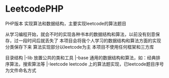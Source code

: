 # LeetcodePHP
PHP版本 实现算法和数据结构，主要实现leetcode的算法题目

从学习编程开始，就会不时的实现各种书本的数据结构和算法，以前没有刻意保存，过一段时间后就丢失了
本项目会将我个人学习的数据结构和算法方面的实现分类保存下来
算法实现部分以leetcode为主
本项目不使用任何框架和三方库

目录结构
|-lib 放置公共的类和工具
|-base 通用的数据结构和算法，如：经典排序算法，搜索算法等
|-leetcode leetcode 上的算法题实现，已leetcode题目序号为文件命名方式 

